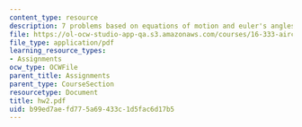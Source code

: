 ```yaml
---
content_type: resource
description: 7 problems based on equations of motion and euler's angles.
file: https://ol-ocw-studio-app-qa.s3.amazonaws.com/courses/16-333-aircraft-stability-and-control-fall-2004/b99ed7aefd775a69433c1d5fac6d17b5_hw2.pdf
file_type: application/pdf
learning_resource_types:
- Assignments
ocw_type: OCWFile
parent_title: Assignments
parent_type: CourseSection
resourcetype: Document
title: hw2.pdf
uid: b99ed7ae-fd77-5a69-433c-1d5fac6d17b5
---
```

